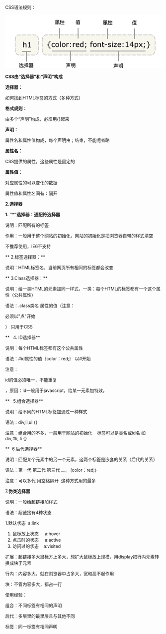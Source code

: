 CSS语法规则：

![](/img/Language/CSS/basics/4148656.png)

**CSS由“选择器”和“声明”构成**

**选择器：**

如何找到HTML标签的方式（多种方式）

**格式规则：**

由多个“声明”构成，必须用{}起来

**声明：**

属性名和属性值构成，每个声明由；结束，不能呢省略

**属性名：**

CSS提供的属性，这些属性是固定的

**属性值：**

对应属性的可以变化的数据

属性值和属性名间有：隔开

  


**2.选择器**

**1. “\*”选择器：通配符选择器**

说明：匹配所有的标签

作用：一般用于整个网站的初始化，网站的初始化是把浏览器自带的样式清空

不推荐使用，IE6不支持



** 2.标签选择器：**

说明：HTML标签名，当前网页所有相同的标签都会改变



** 3.Class选择器：**

说明：给一类HTML的元素加同一样式，一类：每个HTML的标签都有一个这个属性（公共属性）

语法：.class类名 属性的值（注意：

必须以"点"开始

） 只用于CSS



**   4. ID选择器**

说明：每个HTML标签都有这个公共属性

语法：\#id属性的值｛color：red;｝ 以\#开始 

注意：

id的值必须唯一，不能重复

，原因：id一般用于javascript，给某一元素加特效，



**   5.组合选择器**

说明：给不同的HTML标签加通过一种样式

语法：div,li,ul {}

注意：组合用的不多，一般用于网站的初始化    标签可以是类名或id名 如div,\#li,.li {}



**  6.后代选择器**

说明：匹配某个元素中的另一个元素，这两个标签是嵌套的关系（后代的关系）

语法：第一代 第二代 第三代 。。。｛color：red;｝

注意：可以多代 用空格隔开  这种方式用的最多



7.**伪类选择器**

说明：一般给超链接加样式

语法：超链接有4种状态

1.默认状态  a:link

1. 鼠标放上状态
       a:hover
2. 点击时的状态
       a:active
3. 访问过的状态    a:visited

扩展：超链接多大鼠标方上多大，想扩大鼠标放上规模，用display把行内元素转换成块于元素

行内：内容多大，就在浏览器中占多大，宽和高不起作用

块：不管内容多大，都占一行



使用经验：

组合：不同标签有相同的声明

后代：多层里的最里层且与其他不同

标签：同一标签有相同声明


